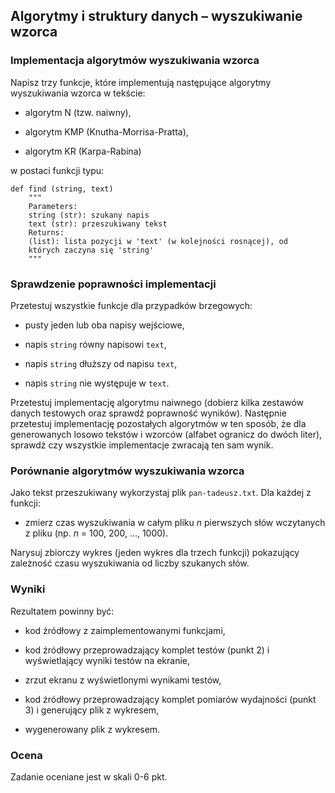 
## Algorytmy i struktury danych – wyszukiwanie wzorca

### Implementacja algorytmów wyszukiwania wzorca

Napisz trzy funkcje, które implementują następujące algorytmy wyszukiwania wzorca w tekście:

* algorytm N (tzw. naiwny),

* algorytm KMP (Knutha-Morrisa-Pratta),

* algorytm KR (Karpa-Rabina)

w postaci funkcji typu:

~~~{.python}
def find (string, text)
    """
    Parameters:
    string (str): szukany napis
    text (str): przeszukiwany tekst
    Returns:
    (list): lista pozycji w 'text' (w kolejności rosnącej), od
    których zaczyna się 'string'
    """
~~~

### Sprawdzenie poprawności implementacji

Przetestuj wszystkie funkcje dla przypadków brzegowych:

* pusty jeden lub oba napisy wejściowe,

* napis `string` równy napisowi `text`,

* napis `string` dłuższy od napisu `text`,

* napis `string` nie występuje w `text`.

Przetestuj implementację algorytmu naiwnego (dobierz kilka zestawów danych testowych oraz sprawdź poprawność wyników). Następnie przetestuj implementację pozostałych algorytmów w ten sposób, że dla generowanych losowo tekstów i wzorców (alfabet ogranicz do dwóch liter), sprawdź czy wszystkie implementacje zwracają ten sam wynik.

### Porównanie algorytmów wyszukiwania wzorca

Jako tekst przeszukiwany wykorzystaj plik `pan-tadeusz.txt`. Dla każdej z funkcji:

* zmierz czas wyszukiwania w całym pliku *n* pierwszych słów wczytanych z pliku (np. *n* = 100, 200, ..., 1000).

Narysuj zbiorczy wykres (jeden wykres dla trzech funkcji) pokazujący zależność czasu wyszukiwania od liczby szukanych słów.

### Wyniki

Rezultatem powinny być:

* kod źródłowy z zaimplementowanymi funkcjami,

* kod źródłowy przeprowadzający komplet testów (punkt 2) i wyświetlający wyniki testów na ekranie,

* zrzut ekranu z wyświetlonymi wynikami testów,

* kod źródłowy przeprowadzający komplet pomiarów wydajności (punkt 3) i generujący plik z wykresem,

* wygenerowany plik z wykresem.

### Ocena

Zadanie oceniane jest w skali 0-6 pkt.